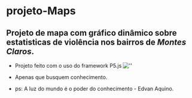 ﻿projeto-Maps
===============
Projeto de mapa com gráfico dinâmico sobre estatisticas de violência nos bairros de _Montes Claros_. 
--------------------------------------------------------------------------------------------------
* Projeto feito com o uso do framework P5.js 
![''](https://dab1nmslvvntp.cloudfront.net/wp-content/uploads/2014/08/140756525102.png)

* Apenas que busquem conhecimento.
* ps: A luz do mundo é o poder do conhecimento - Edvan Aquino.